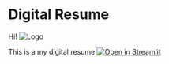 # Digital Resume
Hi!
![Logo](https://github.com/naeemmrz/streamlit_resume/blob/master/assets/profile-pic.png)

This is a my digital resume [![Open in Streamlit](https://static.streamlit.io/badges/streamlit_badge_black_white.svg)](https://naeem.streamlit.app/)